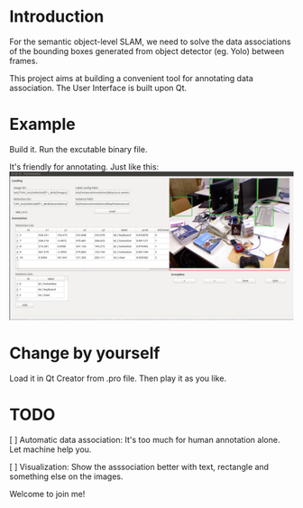 # Introduction
For the semantic object-level SLAM, we need to solve the data associations of the bounding boxes generated from object detector (eg. Yolo) between frames.

This project aims at building a convenient tool for annotating data association. The User Interface is built upon Qt. 

# Example
Build it.
Run the excutable binary file.

It's friendly for annotating. Just like this:
![img](./.md/p1.png)


# Change by yourself
Load it in Qt Creator from .pro file. Then play it as you like.

# TODO
[ ] Automatic data association: 
It's too much for human annotation alone. Let machine help you.

[ ] Visualization: Show the asssociation better with text, rectangle and something else on the images.

Welcome to join me!
